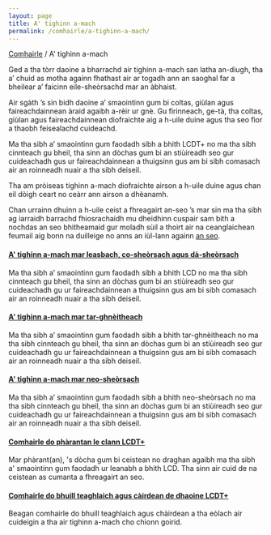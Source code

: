 ```yaml
---
layout: page
title: A' tighinn a-mach
permalink: /comhairle/a-tighinn-a-mach/
---
```


[Comhairle]({site.baseurl}/comhairle/) / A' tighinn a-mach

Ged a tha tòrr daoine a bharrachd air tighinn a-mach san latha an-diugh, tha a’ chuid as motha againn fhathast air ar togadh ann an saoghal far a bheilear a’ faicinn eile-sheòrsachd mar an àbhaist.

Air sgàth ’s sin bidh daoine a’ smaointinn gum bi coltas, giùlan agus faireachdainnean àraid agaibh a-rèir ur gnè. Gu fìrinneach, ge-tà, tha coltas, giùlan agus faireachdainnean diofraichte aig a h-uile duine agus tha seo fìor a thaobh feisealachd cuideachd.

Ma tha sibh a’ smaointinn gum faodadh sibh a bhith LCDT+ no ma tha sibh cinnteach gu bheil, tha sinn an dòchas gum bi an stiùireadh seo gur cuideachadh gus ur faireachdainnean a thuigsinn gus am bi sibh comasach air an roinneadh nuair a tha sibh deiseil.

Tha am pròiseas tighinn a-mach diofraichte airson a h-uile duine agus chan eil dòigh ceart no ceàrr ann airson a dhèanamh.

Chan urrainn dhuinn a h-uile ceist a fhreagairt an-seo ’s mar sin ma tha sibh ag iarraidh barrachd fhiosrachaidh mu dheidhinn cuspair sam bith a nochdas an seo bhitheamaid gur moladh sùil a thoirt air na ceanglaichean feumail aig bonn na duilleige no anns an iùl-lann againn [an seo]({site.baseurl}/ceanglaichean/).

#### [A' tighinn a-mach mar leasbach, co-sheòrsach agus dà-sheòrsach](/comhairle/a-tighinn-a-mach/daoine-LCD/)

Ma tha sibh a’ smaointinn gum faodadh sibh a bhith LCD no ma tha sibh cinnteach gu bheil, tha sinn an dòchas gum bi an stiùireadh seo gur cuideachadh gu ur faireachdainnean a thuigsinn gus am bi sibh comasach air an roinneadh nuair a tha sibh deiseil.

#### [A' tighinn a-mach mar tar-ghnèitheach]({site.baseurl}/comhairle/a-tighinn-a-mach/daoine-tar-ghneitheach/)

Ma tha sibh a’ smaointinn gum faodadh sibh a bhith tar-ghnèitheach no ma tha sibh cinnteach gu bheil, tha sinn an dòchas gum bi an stiùireadh seo gur cuideachadh gu ur faireachdainnean a thuigsinn gus am bi sibh comasach air an roinneadh nuair a tha sibh deiseil.

#### [A' tighinn a-mach mar neo-sheòrsach]({site.baseurl}/comhairle/a-tighinn-a-mach/daoine-neo-sheorsach/)

Ma tha sibh a’ smaointinn gum faodadh sibh a bhith neo-sheòrsach no ma tha sibh cinnteach gu bheil, tha sinn an dòchas gum bi an stiùireadh seo gur cuideachadh gu ur faireachdainnean a thuigsinn gus am bi sibh comasach air an roinneadh nuair a tha sibh deiseil.

#### [Comhairle do phàrantan le clann LCDT+]({site.baseurl}/comhairle/a-tighinn-a-mach/parantan-de-chlann-lcdt/)

Mar phàrant(an), 's dòcha gum bi ceistean no draghan agaibh ma tha sibh a' smaointinn gum faodadh ur leanabh a bhith LCD. Tha sinn air cuid de na ceistean as cumanta a fhreagairt an seo.

#### [Comhairle do bhuill teaghlaich agus càirdean de dhaoine LCDT+]({site.baseurl}/comhairle/a-tighinn-a-mach/teaghlach-agus-cairdean/)

Beagan comhairle do bhuill teaghlaich agus chàirdean a tha eòlach air cuideigin a tha air tighinn a-mach cho chionn goirid.
